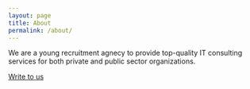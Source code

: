 ```yaml
---
layout: page
title: About
permalink: /about/
---
```


We are a young recruitment agnecy to provide top-quality IT consulting services for both private and public sector organizations. 

[Write to us](email-to:hello@enterrecruitment.com)
